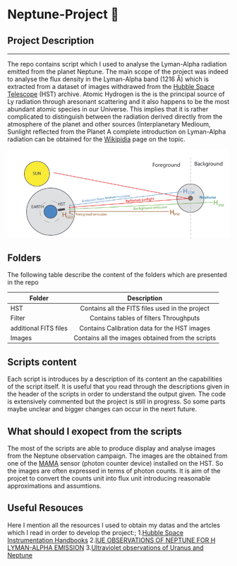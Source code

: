 # Neptune-Project :milky_way:

 ## Project Description 
----------------------


The repo contains script which I used to analyse the Lyman-Alpha radiation emitted from the planet Neptune. The main scope of the project was indeed to analyse the flux density 
in the Lyman-Alpha band (1216 Å) which is extracted from a dataset of images withdrawed from the [Hubble Space Telescope](https://archive.stsci.edu/) (HST) archive. Atomic Hydrogen is the 
is the principal source of Ly radiation through aresonant scattering and it also happens to be the most abundant atomic species in our Universe. This implies that it is rather complicated 
to distinguish between the radiation derived directly from the atmosphere of the planet and other sources (Interplanetary Medioum, Sunlight reflected from the Planet A complete introduction on Lyman-Alpha radiation can be obtained for the
[Wikipidia](https://en.wikipedia.org/wiki/Lyman-alpha_line) page on the topic. 

![Skectch](Images/sketch.png)

 Folders
----------------------


The following table describe the content of the folders which are presented in the repo

| Folder                | Description   |
| --------------------- |:-------------:| 
| HST                   | Contains all the FITS files used in the project   | 
| Filter                | Contains tables of filters Throughputs            | 
| additional FITS files | Contains Calibration data for the HST images      |
| Images                 | Contains all the images obtained from the scripts |

 Scripts content
 ----------------------
 
 
Each script is introduces by a description of its content an the capabilities of the script itself. It is useful that you read through the descriptions given in the header of the scripts in order to understand the output given. The code is extensively commented but the project is still in progress. So some parts maybe unclear and bigger changes can occur in the nexrt future.

 What should I exopect from the scripts 
 ----------------------
 
 
The most of the scripts are able to produce display and analyse images from the Neptune observation campaign. The images are the obtained from one of the [MAMA](https://www.stsci.edu/itt/APT_help/STIS_Cycle21/c07_performance5.html) sensor (photon counter device)  installed on the HST. So the images are often expressed in terms of photon counts. It is aim of the projcet to convert the counts unit into flux unit introducing reasonable approximations and assumtions.

Useful Resouces
----------------------


Here I mention all the resources I used to obtain my datas and the artcles which I read in order to develop the project:;
1.[Hubble Space Instrumentation Handbooks](https://www.stsci.edu/hst/documentation/handbook-archive)
2.[IUE OBSERVATIONS OF NEPTUNE FOR H LYMAN-ALPHA EMISSION](file:///Users/gregorio/Desktop/stay%20foolish/Me&Neptune/material%20from%20prof/International_explor.pdf)
3.[Ultraviolet observations of Uranus and Neptune](file:///Users/gregorio/Desktop/stay%20foolish/Me&Neptune/material%20from%20prof/Ultraviolet_obs_review.pdf)
